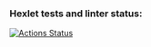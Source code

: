 ### Hexlet tests and linter status:
[![Actions Status](https://github.com/Stonek79/backend-project-lvl4/workflows/hexlet-check/badge.svg)](https://github.com/Stonek79/backend-project-lvl4/actions)